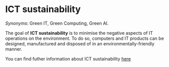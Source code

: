# ICT sustainability


<!-- (Sustainability) -->

*Synonyms*: Green IT, Green Computing, Green AI.


The goal of **ICT sustainability** is to minimise the negative aspects of IT operations on the environment. To do so, computers and IT products can be designed, manufactured and disposed of in an environmentally-friendly manner.

You can find futher information about ICT sustainability [here](../../T3.6/greenAI.md)
